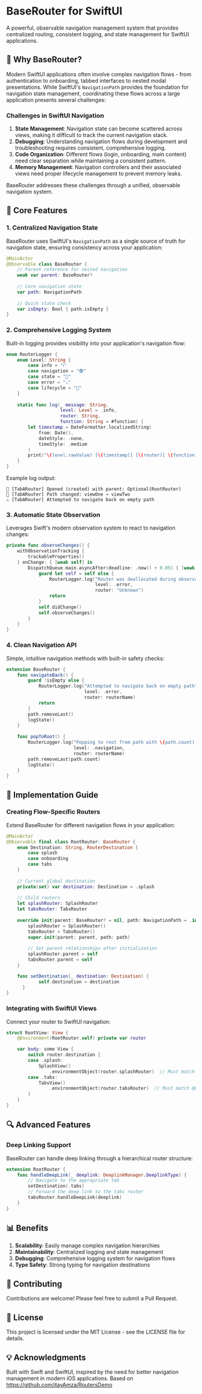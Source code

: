 # BaseRouter for SwiftUI

A powerful, observable navigation management system that provides centralized routing, consistent logging, and state management for SwiftUI applications.

## 🌟 Why BaseRouter?

Modern SwiftUI applications often involve complex navigation flows - from authentication to onboarding, tabbed interfaces to nested modal presentations. While SwiftUI's `NavigationPath` provides the foundation for navigation state management, coordinating these flows across a large application presents several challenges:

### Challenges in SwiftUI Navigation

1. **State Management**: Navigation state can become scattered across views, making it difficult to track the current navigation stack.
2. **Debugging**: Understanding navigation flows during development and troubleshooting requires consistent, comprehensive logging.
3. **Code Organization**: Different flows (login, onboarding, main content) need clear separation while maintaining a consistent pattern.
4. **Memory Management**: Navigation controllers and their associated views need proper lifecycle management to prevent memory leaks.

BaseRouter addresses these challenges through a unified, observable navigation system.

## 🎯 Core Features

### 1. Centralized Navigation State

BaseRouter uses SwiftUI's `NavigationPath` as a single source of truth for navigation state, ensuring consistency across your application:

```swift
@MainActor
@Observable class BaseRouter {
    // Parent reference for nested navigation
    weak var parent: BaseRouter?
    
    // Core navigation state
    var path: NavigationPath
    
    // Quick state check
    var isEmpty: Bool { path.isEmpty }
}
```

### 2. Comprehensive Logging System

Built-in logging provides visibility into your application's navigation flow:

```swift
enum RouterLogger {
    enum Level: String {
        case info = "ℹ️"
        case navigation = "🟢"
        case state = "📱"
        case error = "⚠️"
        case lifecycle = "🔄"
    }
    
    static func log(_ message: String,
                    level: Level = .info,
                    router: String,
                    function: String = #function) {
        let timestamp = DateFormatter.localizedString(
            from: Date(),
            dateStyle: .none,
            timeStyle: .medium
        )
        print("\(level.rawValue) [\(timestamp)] [\(router)] \(function): \(message)")
    }
}
```

Example log output:
```
🔄 [TabARouter] Opened (created) with parent: Optional(RootRouter)
📱 [TabARouter] Path changed: viewOne → viewTwo
⚠️ [TabARouter] Attempted to navigate back on empty path
```

### 3. Automatic State Observation

Leverages Swift's modern observation system to react to navigation changes:

```swift
private func observeChanges() {
    withObservationTracking {
        trackableProperties()
    } onChange: { [weak self] in
        DispatchQueue.main.asyncAfter(deadline: .now() + 0.05) { [weak self] in
            guard let self = self else {
                RouterLogger.log("Router was deallocated during observation",
                                 level: .error,
                                 router: "Unknown")
                return
            }
            self.didChange()
            self.observeChanges()
        }
    }
}
```

### 4. Clean Navigation API

Simple, intuitive navigation methods with built-in safety checks:

```swift
extension BaseRouter {
    func navigateBack() {
        guard !isEmpty else {
            RouterLogger.log("Attempted to navigate back on empty path",
                             level: .error,
                             router: routerName)
            return
        }
        path.removeLast()
        logState()
    }
    
    func popToRoot() {
        RouterLogger.log("Popping to root from path with \(path.count) items",
                         level: .navigation,
                         router: routerName)
        path.removeLast(path.count)
        logState()
    }
}
```

## 🚀 Implementation Guide

### Creating Flow-Specific Routers

Extend BaseRouter for different navigation flows in your application:

```swift
@MainActor
@Observable final class RootRouter: BaseRouter {
    enum Destination: String, RouterDestination {
        case splash
        case onboarding
        case tabs
    }
    
    // Current global destination
    private(set) var destination: Destination = .splash
    
    // Child routers
    let splashRouter: SplashRouter
    let tabsRouter: TabsRouter
    
    override init(parent: BaseRouter? = nil, path: NavigationPath = .init()) {
        splashRouter = SplashRouter()
        tabsRouter = TabsRouter()
        super.init(parent: parent, path: path)
        
        // Set parent relationships after initialization
        splashRouter.parent = self
        tabsRouter.parent = self
    }

    func setDestination(_ destination: Destination) {
		    self.destination = destination
	  }
}
```

### Integrating with SwiftUI Views

Connect your router to SwiftUI navigation:

```swift
struct RootView: View {
	@Environment(RootRouter.self) private var router

	var body: some View {
		switch router.destination {
		case .splash:
			SplashView()
				.environmentObject(router.splashRouter)  // Must match @EnvironmentObject type
		case .tabs:
			TabsView()
				.environmentObject(router.tabsRouter)  // Must match @EnvironmentObject type
		}
	}
}
```

## 🔍 Advanced Features

### Deep Linking Support

BaseRouter can handle deep linking through a hierarchical router structure:

```swift
extension RootRouter {
    func handleDeepLink(_ deeplink: DeeplinkManager.DeeplinkType) {
        // Navigate to the appropriate tab
        setDestination(.tabs)
        // Forward the deep link to the tabs router
        tabsRouter.handleDeepLink(deeplink)
    }
}
```


## 📊 Benefits

1. **Scalability**: Easily manage complex navigation hierarchies
2. **Maintainability**: Centralized logging and state management
3. **Debugging**: Comprehensive logging system for navigation flows
4. **Type Safety**: Strong typing for navigation destinations

## 🤝 Contributing

Contributions are welcome! Please feel free to submit a Pull Request.

## 📝 License

This project is licensed under the MIT License - see the LICENSE file for details.

## 💡 Acknowledgments

Built with Swift and SwiftUI, inspired by the need for better navigation management in modern iOS applications. Based on https://github.com/itayAmza/RoutersDemo  
